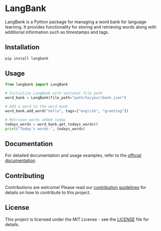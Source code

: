 # LangBank

LangBank is a Python package for managing a word bank for language learning. It provides functionality for storing and retrieving words along with additional information such as timestamps and tags.

## Installation

```bash
pip install langbank
```

## Usage

```python
from langbank import LangBank

# Initialize LangBank with optional file path
word_bank = LangBank(file_path="path/to/your/bank.json")

# Add a word to the word bank
word_bank.add_word("hello", tags=["english", "greeting"])

# Retrieve words added today
todays_words = word_bank.get_todays_words()
print("Today's words:", todays_words)
```

## Documentation

For detailed documentation and usage examples, refer to the [official documentation](link-to-your-documentation).

## Contributing

Contributions are welcome! Please read our [contribution guidelines](link-to-contribution-guidelines) for details on how to contribute to this project.

## License

This project is licensed under the MIT License - see the [LICENSE](LICENSE) file for details.
